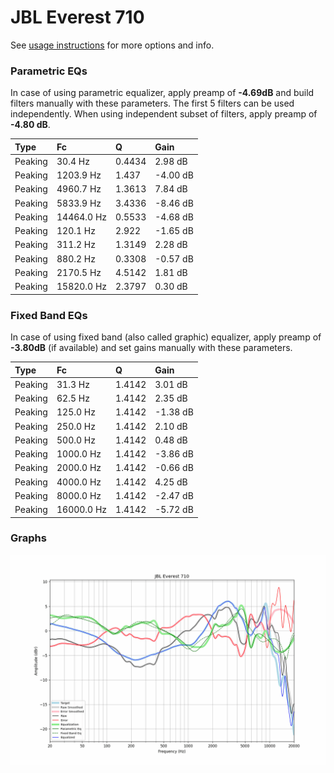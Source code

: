 # JBL Everest 710
See [usage instructions](https://github.com/jaakkopasanen/AutoEq#usage) for more options and info.

### Parametric EQs
In case of using parametric equalizer, apply preamp of **-4.69dB** and build filters manually
with these parameters. The first 5 filters can be used independently.
When using independent subset of filters, apply preamp of **-4.80 dB**.

| Type    | Fc         |      Q | Gain     |
|:--------|:-----------|:-------|:---------|
| Peaking | 30.4 Hz    | 0.4434 | 2.98 dB  |
| Peaking | 1203.9 Hz  | 1.437  | -4.00 dB |
| Peaking | 4960.7 Hz  | 1.3613 | 7.84 dB  |
| Peaking | 5833.9 Hz  | 3.4336 | -8.46 dB |
| Peaking | 14464.0 Hz | 0.5533 | -4.68 dB |
| Peaking | 120.1 Hz   | 2.922  | -1.65 dB |
| Peaking | 311.2 Hz   | 1.3149 | 2.28 dB  |
| Peaking | 880.2 Hz   | 0.3308 | -0.57 dB |
| Peaking | 2170.5 Hz  | 4.5142 | 1.81 dB  |
| Peaking | 15820.0 Hz | 2.3797 | 0.30 dB  |

### Fixed Band EQs
In case of using fixed band (also called graphic) equalizer, apply preamp of **-3.80dB**
(if available) and set gains manually with these parameters.

| Type    | Fc         |      Q | Gain     |
|:--------|:-----------|:-------|:---------|
| Peaking | 31.3 Hz    | 1.4142 | 3.01 dB  |
| Peaking | 62.5 Hz    | 1.4142 | 2.35 dB  |
| Peaking | 125.0 Hz   | 1.4142 | -1.38 dB |
| Peaking | 250.0 Hz   | 1.4142 | 2.10 dB  |
| Peaking | 500.0 Hz   | 1.4142 | 0.48 dB  |
| Peaking | 1000.0 Hz  | 1.4142 | -3.86 dB |
| Peaking | 2000.0 Hz  | 1.4142 | -0.66 dB |
| Peaking | 4000.0 Hz  | 1.4142 | 4.25 dB  |
| Peaking | 8000.0 Hz  | 1.4142 | -2.47 dB |
| Peaking | 16000.0 Hz | 1.4142 | -5.72 dB |

### Graphs
![](./JBL%20Everest%20710.png)